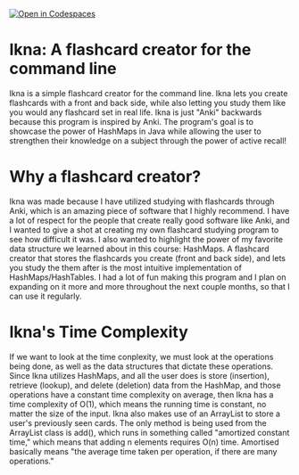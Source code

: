 [![Open in Codespaces](https://classroom.github.com/assets/launch-codespace-2972f46106e565e64193e422d61a12cf1da4916b45550586e14ef0a7c637dd04.svg)](https://classroom.github.com/open-in-codespaces?assignment_repo_id=19433968)

# Ikna: A flashcard creator for the command line
Ikna is a simple flashcard creator for the command line. Ikna lets you create flashcards with a front and back side, while also letting you study them like you would any flashcard set in real life. Ikna is just "Anki" backwards because this program is inspired by Anki. The program's goal is to showcase the power of HashMaps in Java while allowing the user to strengthen their knowledge on a subject through the power of active recall!

# Why a flashcard creator?
Ikna was made because I have utilized studying with flashcards through Anki, which is an amazing piece of software that I highly recommend. I have a lot of respect for the people that create really good software like Anki, and I wanted to give a shot at creating my own flashcard studying program to see how difficult it was. I also wanted to highlight the power of my favorite data structure we learned about in this course: HashMaps. A flashcard creator that stores the flashcards you create (front and back side), and lets you study the them after is the most intuitive implementation of HashMaps/HashTables. I had a lot of fun making this program and I plan on expanding on it more and more throughout the next couple months, so that I can use it regularly.

# Ikna's Time Complexity
If we want to look at the time conplexity, we must look at the operations being done, as well as the data structures that dictate these operations. Since Ikna utilizes HashMaps, and all the user does is store (insertion), retrieve (lookup), and delete (deletion) data from the HashMap, and those operations have a constant time complexity on average, then Ikna has a time complexity of O(1), which means the running time is constant, no matter the size of the input. Ikna also makes use of an ArrayList to store a user's previously seen cards. The only method is being used from the ArrayList class is add(), which runs in something called "amortized constant time," which means that adding n elements requires O(n) time. Amortised basically means "the average time taken per operation, if there are many operations."
